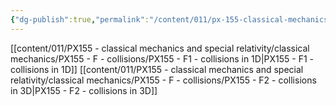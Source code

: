 ```yaml
---
{"dg-publish":true,"permalink":"/content/011/px-155-classical-mechanics-and-special-relativity/classical-mechanics/px-155-f-collisions/f-collisions/","noteIcon":"1","created":"2024-10-01T18:27:09.727+01:00","updated":"2024-11-26T19:57:30.796+00:00"}
---
```


[[content/011/PX155 - classical mechanics and special relativity/classical mechanics/PX155 - F - collisions/PX155 - F1 - collisions in 1D\|PX155 - F1 - collisions in 1D]]
[[content/011/PX155 - classical mechanics and special relativity/classical mechanics/PX155 - F - collisions/PX155 - F2 - collisions in 3D\|PX155 - F2 - collisions in 3D]]

